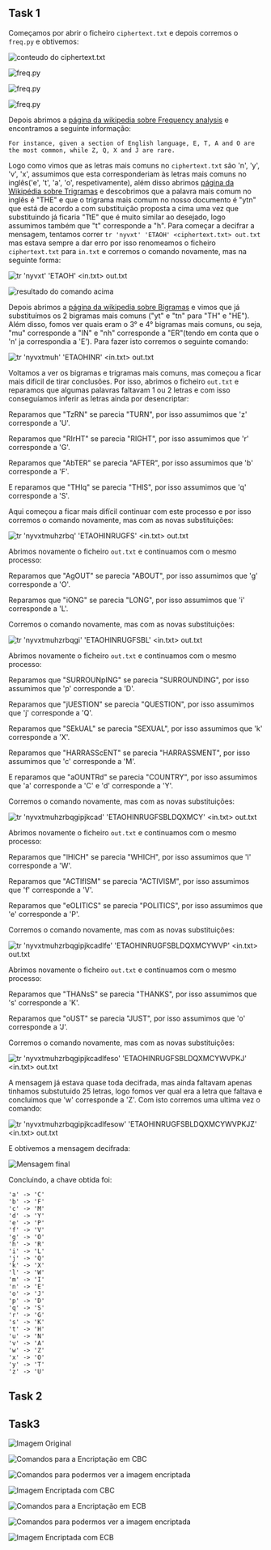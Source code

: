 ## Task 1
Começamos por abrir o ficheiro `ciphertext.txt` e depois corremos o `freq.py` e obtivemos:

![conteudo do ciphertext.txt](https://git.fe.up.pt/fsi/fsi2324/logs/l06g07/-/raw/main/images/encry0.PNG)

![freq.py](https://git.fe.up.pt/fsi/fsi2324/logs/l06g07/-/raw/main/images/encry1.PNG)

![freq.py](https://git.fe.up.pt/fsi/fsi2324/logs/l06g07/-/raw/main/images/encry2.PNG)

![freq.py](https://git.fe.up.pt/fsi/fsi2324/logs/l06g07/-/raw/main/images/encry3.PNG)

Depois abrimos a [página da wikipedia sobre Frequency analysis](https://en.wikipedia.org/wiki/Frequency_analysis) e encontramos a seguinte informação:
```
For instance, given a section of English language, E, T, A and O are the most common, while Z, Q, X and J are rare.
```

Logo como vimos que as letras mais comuns no `ciphertext.txt` são 'n', 'y', 'v', 'x', assumimos que esta corresponderiam às letras mais comuns no inglês('e', 't', 'a', 'o', respetivamente), além disso abrimos [página da Wikipédia sobre Trigramas](https://en.wikipedia.org/wiki/Trigram) e descobrimos que a palavra mais comum no inglês é "THE" e que o trigrama mais comum no nosso documento é "ytn" que está de acordo a com substituição proposta a cima uma vez que substituindo já ficaria "TtE" que é muito similar ao desejado, logo assumimos também que "t" corresponde a "h". Para começar a decifrar a mensagem, tentamos correr `tr 'nyvxt' 'ETAOH' <ciphertext.txt> out.txt` mas estava sempre a dar erro por isso renomeamos o ficheiro `ciphertext.txt` para `in.txt` e corremos o comando novamente, mas na seguinte forma: 

![tr 'nyvxt' 'ETAOH' <in.txt> out.txt](https://git.fe.up.pt/fsi/fsi2324/logs/l06g07/-/raw/main/images/encry5.PNG)

![resultado do comando acima](https://git.fe.up.pt/fsi/fsi2324/logs/l06g07/-/raw/main/images/encry6.PNG)


Depois abrimos a [página da wikipedia sobre Bigramas](https://en.wikipedia.org/wiki/Bigram) e vimos que já substituímos os 2 bigramas mais comuns ("yt" e "tn" para "TH" e "HE"). Além disso, fomos ver quais eram o 3° e 4° bigramas mais comuns, ou seja, "mu" corresponde a "IN" e "nh" corresponde a "ER"(tendo em conta que o 'n' ja correspondia a 'E'). Para fazer isto corremos o seguinte comando: 

![tr 'nyvxtmuh' 'ETAOHINR' <in.txt> out.txt](https://git.fe.up.pt/fsi/fsi2324/logs/l06g07/-/raw/main/images/encry6.PNG)

Voltamos a ver os bigramas e trigramas mais comuns, mas começou a ficar mais difícil de tirar conclusões. Por isso, abrimos o ficheiro `out.txt` e reparamos que algumas palavras faltavam 1 ou 2 letras e com isso conseguíamos inferir as letras ainda por desencriptar: 

Reparamos que "TzRN" se parecia "TURN", por isso assumimos que 'z' corresponde a 'U'.


Reparamos que "RIrHT" se parecia "RIGHT", por isso assumimos que 'r' corresponde a 'G'.

Reparamos que "AbTER" se parecia "AFTER", por isso assumimos que 'b' corresponde a 'F'.

E reparamos que "THIq" se parecia "THIS", por isso assumimos que 'q' corresponde a 'S'.

Aqui começou a ficar mais difícil continuar com este processo e por isso corremos o comando novamente, mas com as novas substituições: 

![tr 'nyvxtmuhzrbq' 'ETAOHINRUGFS' <in.txt> out.txt](https://git.fe.up.pt/fsi/fsi2324/logs/l06g07/-/raw/main/images/encry7.PNG)

Abrimos novamente o ficheiro `out.txt` e continuamos com o mesmo processo:

Reparamos que "AgOUT" se parecia "ABOUT", por isso assumimos que 'g' corresponde a 'O'.

Reparamos que "iONG" se parecia "LONG", por isso assumimos que 'i' corresponde a 'L'.

Corremos o comando novamente, mas com as novas substituições:

![tr 'nyvxtmuhzrbqgi' 'ETAOHINRUGFSBL' <in.txt> out.txt](https://git.fe.up.pt/fsi/fsi2324/logs/l06g07/-/raw/main/images/encry8.PNG)

Abrimos novamente o ficheiro `out.txt` e continuamos com o mesmo processo:

Reparamos que "SURROUNpING" se parecia "SURROUNDING", por isso assumimos que 'p' corresponde a 'D'.

Reparamos que "jUESTION" se parecia "QUESTION", por isso assumimos que 'j' corresponde a 'Q'.

Reparamos que "SEkUAL" se parecia "SEXUAL", por isso assumimos que 'k' corresponde a 'X'.

Reparamos que "HARRASScENT" se parecia "HARRASSMENT", por isso assumimos que 'c' corresponde a 'M'.

E reparamos que "aOUNTRd" se parecia "COUNTRY", por isso assumimos que 'a' corresponde a 'C' e 'd' corresponde a 'Y'.

Corremos o comando novamente, mas com as novas substituições:

![tr 'nyvxtmuhzrbqgipjkcad' 'ETAOHINRUGFSBLDQXMCY' <in.txt> out.txt](https://git.fe.up.pt/fsi/fsi2324/logs/l06g07/-/raw/main/images/encry9.PNG)

Abrimos novamente o ficheiro `out.txt` e continuamos com o mesmo processo:

Reparamos que "lHICH" se parecia "WHICH", por isso assumimos que 'l' corresponde a 'W'.

Reparamos que "ACTIfISM" se parecia "ACTIVISM", por isso assumimos que 'f' corresponde a 'V'.

Reparamos que "eOLITICS" se parecia "POLITICS", por isso assumimos que 'e' corresponde a 'P'.

Corremos o comando novamente, mas com as novas substituições:

![tr 'nyvxtmuhzrbqgipjkcadlfe' 'ETAOHINRUGFSBLDQXMCYWVP' <in.txt> out.txt](https://git.fe.up.pt/fsi/fsi2324/logs/l06g07/-/raw/main/images/encry10.PNG)

Abrimos novamente o ficheiro `out.txt` e continuamos com o mesmo processo:

Reparamos que "THANsS" se parecia "THANKS", por isso assumimos que 's' corresponde a 'K'.

Reparamos que "oUST" se parecia "JUST", por isso assumimos que 'o' corresponde a 'J'.

Corremos o comando novamente, mas com as novas substituições:

![tr 'nyvxtmuhzrbqgipjkcadlfeso' 'ETAOHINRUGFSBLDQXMCYWVPKJ' <in.txt> out.txt](https://git.fe.up.pt/fsi/fsi2324/logs/l06g07/-/raw/main/images/encry11.PNG)

A mensagem já estava quase toda decifrada, mas ainda faltavam apenas tinhamos substutuido 25 letras, logo fomos ver qual era a letra que faltava e concluimos que 'w' corresponde a 'Z'.
Com isto corremos uma ultima vez o comando:

![tr 'nyvxtmuhzrbqgipjkcadlfesow' 'ETAOHINRUGFSBLDQXMCYWVPKJZ' <in.txt> out.txt](https://git.fe.up.pt/fsi/fsi2324/logs/l06g07/-/raw/main/images/encry12.PNG)

E obtivemos a mensagem decifrada:

![Mensagem final](https://git.fe.up.pt/fsi/fsi2324/logs/l06g07/-/raw/main/images/encry13.PNG)

Concluindo, a chave obtida foi:
```
'a' -> 'C'
'b' -> 'F'
'c' -> 'M'
'd' -> 'Y'
'e' -> 'P'
'f' -> 'V'
'g' -> 'O'
'h' -> 'R'
'i' -> 'L'
'j' -> 'Q'
'k' -> 'X'
'l' -> 'W'
'm' -> 'I'
'n' -> 'E'
'o' -> 'J'
'p' -> 'D'
'q' -> 'S'
'r' -> 'G'
's' -> 'K'
't' -> 'H'
'u' -> 'N'
'v' -> 'A'
'w' -> 'Z'
'x' -> 'O'
'y' -> 'T'
'z' -> 'U'
```


## Task 2


## Task3

![Imagem Original](https://git.fe.up.pt/fsi/fsi2324/logs/l06g07/-/raw/main/images/encry_task3_original_image.png)

![Comandos para a Encriptação em CBC](https://git.fe.up.pt/fsi/fsi2324/logs/l06g07/-/raw/main/images/encry_task3_cipher_image.png)

![Comandos para podermos ver a imagem encriptada](https://git.fe.up.pt/fsi/fsi2324/logs/l06g07/-/raw/main/images/encry_task3_2.png)

![Imagem Encriptada com CBC](https://git.fe.up.pt/fsi/fsi2324/logs/l06g07/-/raw/main/images/encry_task3_cipher_image2.png)

![Comandos para a Encriptação em ECB](https://git.fe.up.pt/fsi/fsi2324/logs/l06g07/-/raw/main/images/encry_task3_3.png)

![Comandos para podermos ver a imagem encriptada](https://git.fe.up.pt/fsi/fsi2324/logs/l06g07/-/raw/main/images/encry_task3_4.png)

![Imagem Encriptada com ECB](https://git.fe.up.pt/fsi/fsi2324/logs/l06g07/-/raw/main/images/encry_task3_original_image.png)
